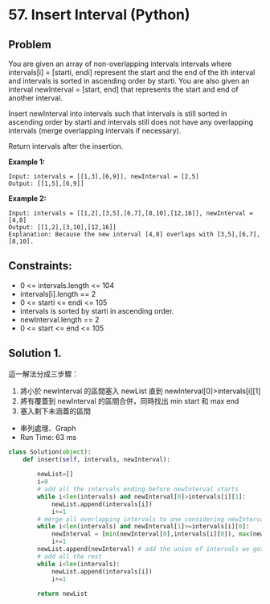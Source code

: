 # 57. Insert Interval (Python)
## Problem
You are given an array of non-overlapping intervals intervals where intervals[i] = [starti, endi] represent the start and the end of the ith interval and intervals is sorted in ascending order by starti. You are also given an interval newInterval = [start, end] that represents the start and end of another interval.

Insert newInterval into intervals such that intervals is still sorted in ascending order by starti and intervals still does not have any overlapping intervals (merge overlapping intervals if necessary).

Return intervals after the insertion.

**Example 1:**
```
Input: intervals = [[1,3],[6,9]], newInterval = [2,5]
Output: [[1,5],[6,9]]
```

**Example 2:**
```
Input: intervals = [[1,2],[3,5],[6,7],[8,10],[12,16]], newInterval = [4,8]
Output: [[1,2],[3,10],[12,16]]
Explanation: Because the new interval [4,8] overlaps with [3,5],[6,7],[8,10].
```

## Constraints:
- 0 <= intervals.length <= 104
- intervals[i].length == 2
- 0 <= starti <= endi <= 105
- intervals is sorted by starti in ascending order.
- newInterval.length == 2
- 0 <= start <= end <= 105

## Solution 1.
這一解法分成三步驟：

1. 將小於 newInterval 的區間塞入 newList 直到 newInterval[0]>intervals[i][1]
2. 將有覆蓋到 newInterval 的區間合併，同時找出 min start 和 max end
3. 塞入剩下未涵蓋的區間

- 串列處理、Graph
- Run Time: 63 ms

```py
class Solution(object):
    def insert(self, intervals, newInterval):
        
        newList=[]
        i=0
        # add all the intervals ending before newInterval starts
        while i<len(intervals) and newInterval[0]>intervals[i][1]:
            newList.append(intervals[i])
            i+=1
        # merge all overlapping intervals to one considering newInterval
        while i<len(intervals) and newInterval[1]>=intervals[i][0]:
            newInterval = [min(newInterval[0],intervals[i][0]), max(newInterval[1],intervals[i][1])]
            i+=1
        newList.append(newInterval) # add the union of intervals we got
        # add all the rest
        while i<len(intervals):
            newList.append(intervals[i])
            i+=1
            
        return newList
```
